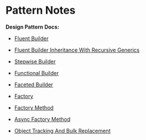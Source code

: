 # Pattern Notes

**Design Pattern Docs:**

- [Fluent Builder](Docs/Builder/FluentBuilder.md)
- [Fluent Builder Inheritance With Recursive Generics](<Docs/Builder/FluentBuilderInheritance%20(With%20Recursive%20Generics).md>)
- [Stepwise Builder](Docs/Builder/StepwiseBuilder.md)
- [Functional Builder](Docs/Builder/FunctionalBuilder.md)
- [Faceted Builder](Docs/Builder/FacetedBuilder.md)

- [Factory](Docs/Factory/Factory.md)
- [Factory Method](Docs/Factory/AsyncFactoryMethod.md)
- [Async Factory Method](Docs/Factory/FactoryMethod.md)
- [Object Tracking And Bulk Replacement](Docs/Factory/ObjectTrackingAndBulkReplacement.md)


